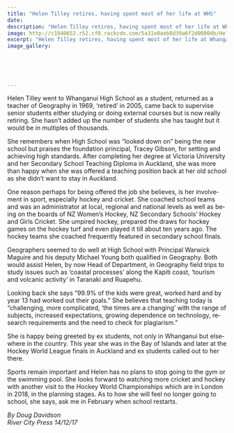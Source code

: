 ```yaml
---
title: "Helen Tilley retires, having spent most of her life at WHS"
date: 
description: "Helen Tilley retires, having spent most of her life at Whanganui High School..."
image: http://c1940652.r52.cf0.rackcdn.com/5a31e0aeb8d39a6f2d0000db/Helen-Tilley.jpg
excerpt: "Helen Tilley retires, having spent most of her life at Whanganui High School."
image_gallery:
    
    
    
    
    
---
```


<p class="BasicParagraph"><span class="CharacterStyle1"><span lang="EN-GB">Helen Tilley went to Whanganui High School as a student, returned as a teacher of Geography in 1969, &lsquo;retired&rsquo; in 2005, came back to supervise senior students either studying or doing external courses but is now really retiring. She hasn&rsquo;t added up the number of students she has taught but it would be in multiples of thousands.</span></span></p>
<p class="BasicParagraph"><span class="CharacterStyle1"><span lang="EN-GB">She remembers when High School was &ldquo;looked down on&rdquo; being the new school but praises the foundation principal, Tracey Gibson, for setting and achieving high standards. After completing her degree at Victoria University and her Secondary School Teaching Diploma in Auckland, she was more than happy when she was offered a teaching position back at her old school as she didn&rsquo;t want to stay in Auckland.</span></span></p>
<p class="BasicParagraph"><span class="CharacterStyle1"><span lang="EN-GB">One reason perhaps for being offered the job she believes, is her involvement in sport, especially hockey and cricket. She coached school teams and was an administrator at local, regional and national levels as well as being on the boards of NZ Women&rsquo;s Hockey, NZ Secondary Schools&rsquo; Hockey and Girls Cricket. She umpired hockey, prepared the draws for hockey games on the hockey turf and even played it till about ten years ago. The hockey teams she coached frequently featured in secondary school finals.</span></span></p>
<p class="BasicParagraph"><span class="CharacterStyle1"><span lang="EN-GB">Geographers seemed to do well at High School with Principal Warwick Maguire and his deputy Michael Young both qualified in Geography. Both would assist Helen, by now Head of Department, in Geography field trips to study issues such as &lsquo;coastal processes&rsquo; along the Kapiti coast, &lsquo;tourism and volcanic activity&rsquo; in Taranaki and Ruapehu.</span></span></p>
<p class="BasicParagraph"><span class="CharacterStyle1"><span lang="EN-GB">Looking back she says &ldquo;99.9% of the kids were great, worked hard and by year 13 had worked out their goals.&rdquo; She believes that teaching today is &ldquo;challenging, more complicated, &lsquo;the times are a changing&rsquo; with the range of subjects, increased expectations, growing dependence on technology, research requirements and the need to check for plagiarism.&rdquo;</span></span></p>
<p class="BasicParagraph"><span class="CharacterStyle1"><span lang="EN-GB">She is happy being greeted by ex students, not only in Whanganui but elsewhere in the country. This year she was in the Bay of Islands and later at the Hockey World League finals in Auckland and ex students called out to her there.</span></span></p>
<p class="BasicParagraph"><span class="CharacterStyle1"><span lang="EN-GB">Sports remain important and Helen has no plans to stop going to the gym or the swimming pool. She looks forward to watching more cricket and hockey with another visit to the Hockey World Championships which are in London in 2018, in the planning stages. As to how she will feel no longer going to school, she says, ask me in February when school restarts.&nbsp;</span></span></p>
<p class="BasicParagraph"><em>By Doug Davidson</em><br /><em>River City Press 14/12/17</em></p>

